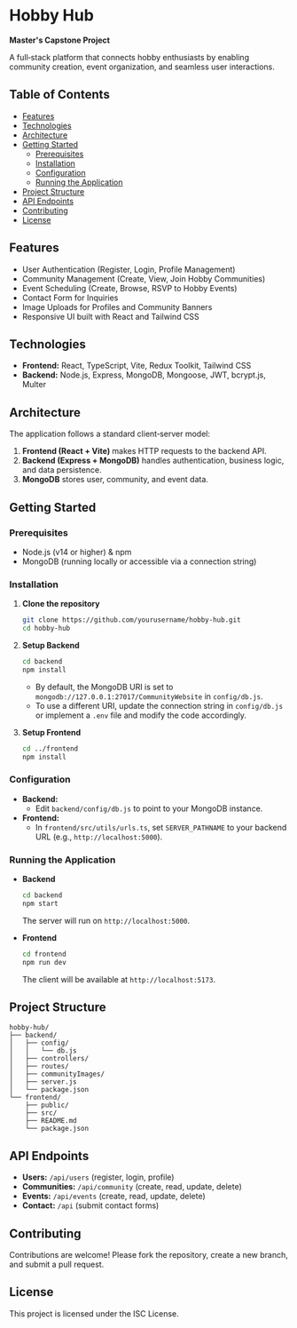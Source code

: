# Hobby Hub

**Master's Capstone Project**

A full‑stack platform that connects hobby enthusiasts by enabling community creation, event organization, and seamless user interactions.

## Table of Contents
- [Features](#features)
- [Technologies](#technologies)
- [Architecture](#architecture)
- [Getting Started](#getting-started)
  - [Prerequisites](#prerequisites)
  - [Installation](#installation)
  - [Configuration](#configuration)
  - [Running the Application](#running-the-application)
- [Project Structure](#project-structure)
- [API Endpoints](#api-endpoints)
- [Contributing](#contributing)
- [License](#license)

## Features
- User Authentication (Register, Login, Profile Management)
- Community Management (Create, View, Join Hobby Communities)
- Event Scheduling (Create, Browse, RSVP to Hobby Events)
- Contact Form for Inquiries
- Image Uploads for Profiles and Community Banners
- Responsive UI built with React and Tailwind CSS

## Technologies
- **Frontend:** React, TypeScript, Vite, Redux Toolkit, Tailwind CSS
- **Backend:** Node.js, Express, MongoDB, Mongoose, JWT, bcrypt.js, Multer

## Architecture
The application follows a standard client‑server model:
1. **Frontend (React + Vite)** makes HTTP requests to the backend API.
2. **Backend (Express + MongoDB)** handles authentication, business logic, and data persistence.
3. **MongoDB** stores user, community, and event data.

## Getting Started

### Prerequisites
- Node.js (v14 or higher) & npm
- MongoDB (running locally or accessible via a connection string)

### Installation

1. **Clone the repository**
   ```bash
   git clone https://github.com/yourusername/hobby-hub.git
   cd hobby-hub
   ```

2. **Setup Backend**
   ```bash
   cd backend
   npm install
   ```
   - By default, the MongoDB URI is set to `mongodb://127.0.0.1:27017/CommunityWebsite` in `config/db.js`.
   - To use a different URI, update the connection string in `config/db.js` or implement a `.env` file and modify the code accordingly.

3. **Setup Frontend**
   ```bash
   cd ../frontend
   npm install
   ```

### Configuration
- **Backend:**
  - Edit `backend/config/db.js` to point to your MongoDB instance.
- **Frontend:**
  - In `frontend/src/utils/urls.ts`, set `SERVER_PATHNAME` to your backend URL (e.g., `http://localhost:5000`).

### Running the Application

- **Backend**
  ```bash
  cd backend
  npm start
  ```
  The server will run on `http://localhost:5000`.

- **Frontend**
  ```bash
  cd frontend
  npm run dev
  ```
  The client will be available at `http://localhost:5173`.

## Project Structure
```
hobby-hub/
├── backend/
│   ├── config/
│   │   └── db.js
│   ├── controllers/
│   ├── routes/
│   ├── communityImages/
│   ├── server.js
│   └── package.json
└── frontend/
    ├── public/
    ├── src/
    ├── README.md
    └── package.json
```

## API Endpoints
- **Users:** `/api/users` (register, login, profile)
- **Communities:** `/api/community` (create, read, update, delete)
- **Events:** `/api/events` (create, read, update, delete)
- **Contact:** `/api` (submit contact forms)

## Contributing
Contributions are welcome! Please fork the repository, create a new branch, and submit a pull request.

## License
This project is licensed under the ISC License.

